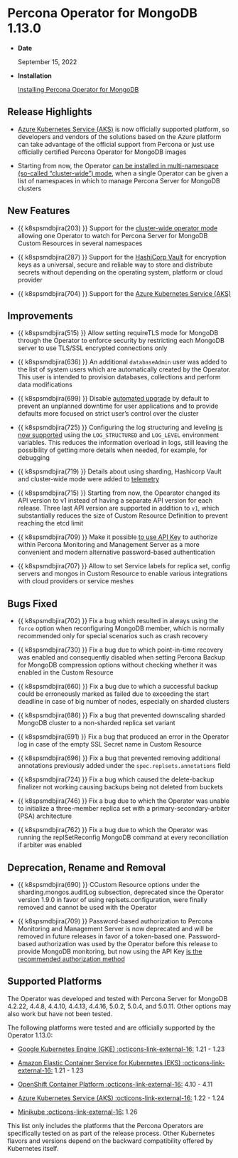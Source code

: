 # Percona Operator for MongoDB 1.13.0

* **Date**

    September 15, 2022

* **Installation**

    [Installing Percona Operator for MongoDB](../quickstart.md)

## Release Highlights

* [Azure Kubernetes Service (AKS)](../aks.md) is now officially supported platform, so developers and vendors of the solutions based on the Azure platform can take advantage of the official support from Percona or just use officially certified Percona Operator for MongoDB images 

* Starting from now, the Operator [can be installed in multi-namespace (so-called “cluster-wide”) mode](../cluster-wide.md), when a single Operator can be given a list of namespaces in which to manage Percona Server for MongoDB clusters


## New Features

* {{ k8spsmdbjira(203) }} Support for the [cluster-wide operator mode](../cluster-wide.md) allowing one Operator to watch for Percona Server for MongoDB Custom Resources in several namespaces

* {{ k8spsmdbjira(287) }} Support for the [HashiCorp Vault](../encryption.md/#using-vault) for encryption keys as a universal, secure and reliable way to store and distribute secrets without depending on the operating system, platform or cloud provider

* {{ k8spsmdbjira(704) }} Support for the [Azure Kubernetes Service (AKS)](../aks.md)

## Improvements

* {{ k8spsmdbjira(515) }} Allow setting requireTLS mode for MongoDB through the Operator to enforce security by restricting each MongoDB server to use TLS/SSL encrypted connections only

* {{ k8spsmdbjira(636) }} An additional `databaseAdmin` user was added to the list of system users which are automatically created by the Operator. This user is intended to provision databases, collections and perform data modifications

* {{ k8spsmdbjira(699) }} Disable [automated upgrade](../update.md#automated-upgrade) by default to prevent an unplanned downtime for user applications and to provide defaults more focused on strict user’s control over the cluster

* {{ k8spsmdbjira(725) }} Configuring the log structuring and leveling [is now supported](../debug-logs.md#changing-logs-representation) using the `LOG_STRUCTURED` and `LOG_LEVEL` environment variables. This reduces the information overload in logs, still leaving the possibility of getting more details when needed, for example, for debugging

* {{ k8spsmdbjira(719) }} Details about using sharding, Hashicorp Vault and cluster-wide mode were added to [telemetry](../telemetry.md)

* {{ k8spsmdbjira(715) }} Starting from now, the Opearator changed its API version to v1 instead of having a separate API version for each release. Three last API version are supported in addition to `v1`, which substantially reduces the size of Custom Resource Definition to prevent reaching the etcd limit

* {{ k8spsmdbjira(709) }} Make it possible [to use API Key](../monitoring.md#operator-monitoring-client-token) to authorize within Percona Monitoring and Management Server as a more convenient and modern alternative password-based authentication

* {{ k8spsmdbjira(707) }} Allow to set Service labels for replica set, config servers and mongos in Custom Resource to enable various integrations with cloud providers or service meshes

## Bugs Fixed

* {{ k8spsmdbjira(702) }} Fix a bug which resulted in always using the `force` option when reconfiguring MongoDB member, which is normally recommended only for special scenarios such as crash recovery

* {{ k8spsmdbjira(730) }} Fix a bug due to which point-in-time recovery was enabled and consequently disabled when setting Percona Backup for MongoDB compression options without checking whether it was enabled in the Custom Resource

* {{ k8spsmdbjira(660) }} Fix a bug due to which a successful backup could be erroneously marked as failed due to exceeding the start deadline in case of big number of nodes, especially on sharded clusters

* {{ k8spsmdbjira(686) }} Fix a bug that prevented downscaling sharded MongoDB cluster to a non-sharded replica set variant

* {{ k8spsmdbjira(691) }} Fix a bug that produced an error in the Operator log in case of the empty SSL Secret name in Custom Resource
 
* {{ k8spsmdbjira(696) }} Fix a bug that prevented removing additional annotations previously added under the `spec.replsets.annotations` field
 
* {{ k8spsmdbjira(724) }} Fix a bug which caused the delete-backup finalizer not working causing backups being not deleted from buckets
 
* {{ k8spsmdbjira(746) }} Fix a bug due to which the Operator was unable to initialize a three-member replica set with a primary-secondary-arbiter (PSA) architecture
 
* {{ k8spsmdbjira(762) }} Fix a bug due to which the Operator was running the replSetReconfig MongoDB command at every reconciliation if arbiter was enabled

## Deprecation, Rename and Removal

* {{ k8spsmdbjira(690) }} CCustom Resource options under the sharding.mongos.auditLog subsection, deprecated since the Operator version 1.9.0 in favor of using replsets.configuration, were finally removed and cannot be used with the Operator

* {{ k8spsmdbjira(709) }} Password-based authorization to Percona Monitoring and Management Server is now deprecated and will be removed in future releases in favor of a token-based one. Password-based authorization was used by the Operator before this release to provide MongoDB monitoring, but now using the API Key [is the recommended authorization method](../monitoring.md#operator-monitoring-client-token)

## Supported Platforms

The Operator was developed and tested with Percona Server for MongoDB 4.2.22, 4.4.8, 4.4.10, 4.4.13, 4.4.16, 5.0.2, 5.0.4, and 5.0.11. Other options may also work but have not been tested.

The following platforms were tested and are officially supported by the Operator 1.13.0:

* [Google Kubernetes Engine (GKE) :octicons-link-external-16:](https://cloud.google.com/kubernetes-engine) 1.21 - 1.23

* [Amazon Elastic Container Service for Kubernetes (EKS) :octicons-link-external-16:](https://aws.amazon.com) 1.21 - 1.23

* [OpenShift Container Platform :octicons-link-external-16:](https://www.redhat.com/en/technologies/cloud-computing/openshift) 4.10 - 4.11

* [Azure Kubernetes Service (AKS) :octicons-link-external-16:](https://azure.microsoft.com/en-us/services/kubernetes-service/) 1.22 - 1.24

* [Minikube :octicons-link-external-16:](https://github.com/kubernetes/minikube) 1.26

This list only includes the platforms that the Percona Operators are specifically tested on as part of the release process. Other Kubernetes flavors and versions depend on the backward compatibility offered by Kubernetes itself.
